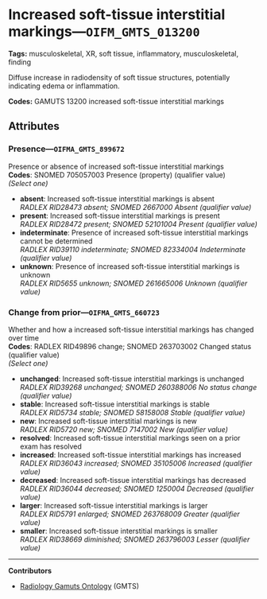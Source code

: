 # Increased soft-tissue interstitial markings—`OIFM_GMTS_013200`

**Tags:** musculoskeletal, XR, soft tissue, inflammatory, musculoskeletal, finding

Diffuse increase in radiodensity of soft tissue structures, potentially indicating edema or inflammation.

**Codes:** GAMUTS 13200 increased soft-tissue interstitial markings

## Attributes

### Presence—`OIFMA_GMTS_899672`

Presence or absence of increased soft-tissue interstitial markings  
**Codes**: SNOMED 705057003 Presence (property) (qualifier value)  
*(Select one)*

- **absent**: Increased soft-tissue interstitial markings is absent  
_RADLEX RID28473 absent; SNOMED 2667000 Absent (qualifier value)_
- **present**: Increased soft-tissue interstitial markings is present  
_RADLEX RID28472 present; SNOMED 52101004 Present (qualifier value)_
- **indeterminate**: Presence of increased soft-tissue interstitial markings cannot be determined  
_RADLEX RID39110 indeterminate; SNOMED 82334004 Indeterminate (qualifier value)_
- **unknown**: Presence of increased soft-tissue interstitial markings is unknown  
_RADLEX RID5655 unknown; SNOMED 261665006 Unknown (qualifier value)_

### Change from prior—`OIFMA_GMTS_660723`

Whether and how a increased soft-tissue interstitial markings has changed over time  
**Codes**: RADLEX RID49896 change; SNOMED 263703002 Changed status (qualifier value)  
*(Select one)*

- **unchanged**: Increased soft-tissue interstitial markings is unchanged  
_RADLEX RID39268 unchanged; SNOMED 260388006 No status change (qualifier value)_
- **stable**: Increased soft-tissue interstitial markings is stable  
_RADLEX RID5734 stable; SNOMED 58158008 Stable (qualifier value)_
- **new**: Increased soft-tissue interstitial markings is new  
_RADLEX RID5720 new; SNOMED 7147002 New (qualifier value)_
- **resolved**: Increased soft-tissue interstitial markings seen on a prior exam has resolved  
- **increased**: Increased soft-tissue interstitial markings has increased  
_RADLEX RID36043 increased; SNOMED 35105006 Increased (qualifier value)_
- **decreased**: Increased soft-tissue interstitial markings has decreased  
_RADLEX RID36044 decreased; SNOMED 1250004 Decreased (qualifier value)_
- **larger**: Increased soft-tissue interstitial markings is larger  
_RADLEX RID5791 enlarged; SNOMED 263768009 Greater (qualifier value)_
- **smaller**: Increased soft-tissue interstitial markings is smaller  
_RADLEX RID38669 diminished; SNOMED 263796003 Lesser (qualifier value)_

---

**Contributors**

- [Radiology Gamuts Ontology](https://gamuts.net/) (GMTS)